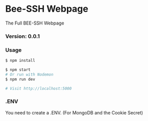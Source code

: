 # Bee-SSH Webpage

The Full BEE-SSH Webpage

### Version: 0.0.1

### Usage

```sh
$ npm install
```

```sh
$ npm start
# Or run with Nodemon
$ npm run dev

# Visit http://localhost:5000
```

### .ENV

You need to create a .ENV. (For MongoDB and the Cookie Secret)


